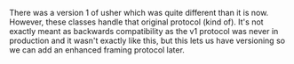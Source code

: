 There was a version 1 of usher which was quite different than it is now. However, these classes handle that original
protocol (kind of). It's not exactly meant as backwards compatibility as the v1 protocol was never in production
and it wasn't exactly like this, but this lets us have versioning so we can add an enhanced framing protocol later.